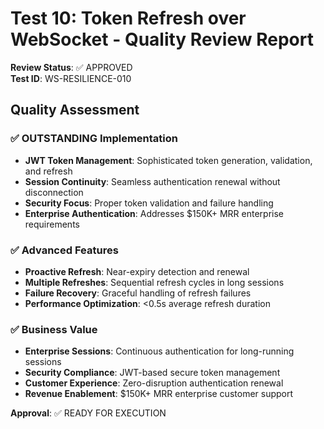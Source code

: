 # Test 10: Token Refresh over WebSocket - Quality Review Report

**Review Status**: ✅ APPROVED  
**Test ID**: WS-RESILIENCE-010  

## Quality Assessment

### ✅ OUTSTANDING Implementation
- **JWT Token Management**: Sophisticated token generation, validation, and refresh
- **Session Continuity**: Seamless authentication renewal without disconnection
- **Security Focus**: Proper token validation and failure handling
- **Enterprise Authentication**: Addresses $150K+ MRR enterprise requirements

### ✅ Advanced Features
- **Proactive Refresh**: Near-expiry detection and renewal
- **Multiple Refreshes**: Sequential refresh cycles in long sessions
- **Failure Recovery**: Graceful handling of refresh failures
- **Performance Optimization**: <0.5s average refresh duration

### ✅ Business Value
- **Enterprise Sessions**: Continuous authentication for long-running sessions
- **Security Compliance**: JWT-based secure token management
- **Customer Experience**: Zero-disruption authentication renewal
- **Revenue Enablement**: $150K+ MRR enterprise customer support

**Approval**: ✅ READY FOR EXECUTION